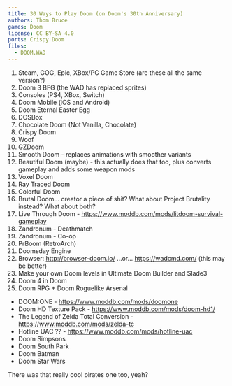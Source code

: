 ```yaml
---
title: 30 Ways to Play Doom (on Doom's 30th Anniversary)
authors: Thom Bruce
games: Doom
license: CC BY-SA 4.0
ports: Crispy Doom
files:
  - DOOM.WAD
---
```


1. Steam, GOG, Epic, XBox/PC Game Store (are these all the same version?)
2. Doom 3 BFG (the WAD has replaced sprites)
3. Consoles (PS4, XBox, Switch)
4. Doom Mobile (iOS and Android)
5. Doom Eternal Easter Egg
6. DOSBox
7. Chocolate Doom (Not Vanilla, Chocolate)
8. Crispy Doom
9. Woof
10. GZDoom
11. Smooth Doom - replaces animations with smoother variants
12. Beautiful Doom (maybe) - this actually does that too, plus converts gameplay and adds some weapon mods
13. Voxel Doom
14. Ray Traced Doom
15. Colorful Doom
16. Brutal Doom... creator a piece of shit? What about Project Brutality instead? What about both?
17. Live Through Doom - https://www.moddb.com/mods/litdoom-survival-gameplay
18. Zandronum - Deathmatch
19. Zandronum - Co-op
20. PrBoom (RetroArch)
21. Doomsday Engine
22. Browser: http://browser-doom.io/ ...or... https://wadcmd.com/ (this may be better)
23. Make your own Doom levels in Ultimate Doom Builder and Slade3
24. Doom 4 in Doom
25. Doom RPG + Doom Roguelike Arsenal

- DOOM:ONE - https://www.moddb.com/mods/doomone
- Doom HD Texture Pack - https://www.moddb.com/mods/doom-hd1/
- The Legend of Zelda Total Conversion - https://www.moddb.com/mods/zelda-tc
- Hotline UAC ?? - https://www.moddb.com/mods/hotline-uac
- Doom Simpsons
- Doom South Park
- Doom Batman
- Doom Star Wars

There was that really cool pirates one too, yeah?
